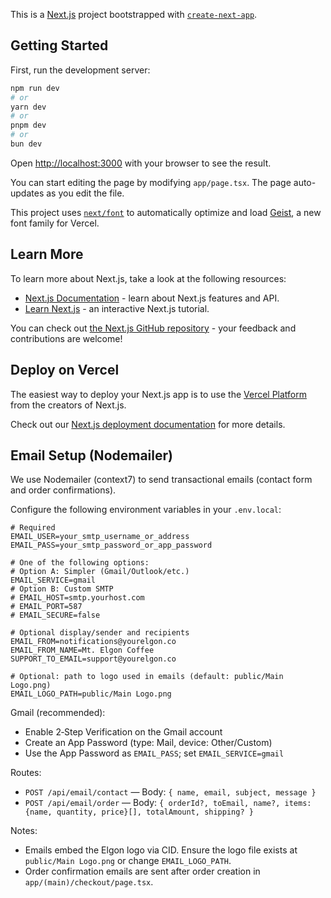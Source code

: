 This is a [Next.js](https://nextjs.org) project bootstrapped with [`create-next-app`](https://nextjs.org/docs/app/api-reference/cli/create-next-app).

## Getting Started

First, run the development server:

```bash
npm run dev
# or
yarn dev
# or
pnpm dev
# or
bun dev
```

Open [http://localhost:3000](http://localhost:3000) with your browser to see the result.

You can start editing the page by modifying `app/page.tsx`. The page auto-updates as you edit the file.

This project uses [`next/font`](https://nextjs.org/docs/app/building-your-application/optimizing/fonts) to automatically optimize and load [Geist](https://vercel.com/font), a new font family for Vercel.

## Learn More

To learn more about Next.js, take a look at the following resources:

- [Next.js Documentation](https://nextjs.org/docs) - learn about Next.js features and API.
- [Learn Next.js](https://nextjs.org/learn) - an interactive Next.js tutorial.

You can check out [the Next.js GitHub repository](https://github.com/vercel/next.js) - your feedback and contributions are welcome!

## Deploy on Vercel

The easiest way to deploy your Next.js app is to use the [Vercel Platform](https://vercel.com/new?utm_medium=default-template&filter=next.js&utm_source=create-next-app&utm_campaign=create-next-app-readme) from the creators of Next.js.

Check out our [Next.js deployment documentation](https://nextjs.org/docs/app/building-your-application/deploying) for more details.

## Email Setup (Nodemailer)

We use Nodemailer (context7) to send transactional emails (contact form and order confirmations).

Configure the following environment variables in your `.env.local`:

```
# Required
EMAIL_USER=your_smtp_username_or_address
EMAIL_PASS=your_smtp_password_or_app_password

# One of the following options:
# Option A: Simpler (Gmail/Outlook/etc.)
EMAIL_SERVICE=gmail
# Option B: Custom SMTP
# EMAIL_HOST=smtp.yourhost.com
# EMAIL_PORT=587
# EMAIL_SECURE=false

# Optional display/sender and recipients
EMAIL_FROM=notifications@yourelgon.co
EMAIL_FROM_NAME=Mt. Elgon Coffee
SUPPORT_TO_EMAIL=support@yourelgon.co

# Optional: path to logo used in emails (default: public/Main Logo.png)
EMAIL_LOGO_PATH=public/Main Logo.png
```

Gmail (recommended):
- Enable 2‑Step Verification on the Gmail account
- Create an App Password (type: Mail, device: Other/Custom)
- Use the App Password as `EMAIL_PASS`; set `EMAIL_SERVICE=gmail`

Routes:
- `POST /api/email/contact` — Body: `{ name, email, subject, message }`
- `POST /api/email/order` — Body: `{ orderId?, toEmail, name?, items: {name, quantity, price}[], totalAmount, shipping? }`

Notes:
- Emails embed the Elgon logo via CID. Ensure the logo file exists at `public/Main Logo.png` or change `EMAIL_LOGO_PATH`.
- Order confirmation emails are sent after order creation in `app/(main)/checkout/page.tsx`.
